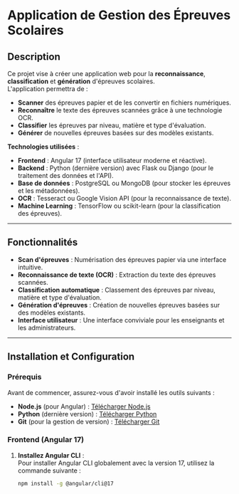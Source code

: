 # Application de Gestion des Épreuves Scolaires

## Description
Ce projet vise à créer une application web pour la **reconnaissance**, **classification** et **génération** d'épreuves scolaires.  
L'application permettra de :  
- **Scanner** des épreuves papier et de les convertir en fichiers numériques.  
- **Reconnaître** le texte des épreuves scannées grâce à une technologie OCR.  
- **Classifier** les épreuves par niveau, matière et type d'évaluation.  
- **Générer** de nouvelles épreuves basées sur des modèles existants.  

**Technologies utilisées** :  
- **Frontend** : Angular 17 (interface utilisateur moderne et réactive).  
- **Backend** : Python (dernière version) avec Flask ou Django (pour le traitement des données et l'API).  
- **Base de données** : PostgreSQL ou MongoDB (pour stocker les épreuves et les métadonnées).  
- **OCR** : Tesseract ou Google Vision API (pour la reconnaissance de texte).  
- **Machine Learning** : TensorFlow ou scikit-learn (pour la classification des épreuves).  

---

## Fonctionnalités
- **Scan d'épreuves** : Numérisation des épreuves papier via une interface intuitive.  
- **Reconnaissance de texte (OCR)** : Extraction du texte des épreuves scannées.  
- **Classification automatique** : Classement des épreuves par niveau, matière et type d'évaluation.  
- **Génération d'épreuves** : Création de nouvelles épreuves basées sur des modèles existants.  
- **Interface utilisateur** : Une interface conviviale pour les enseignants et les administrateurs.  

---

## Installation et Configuration

### Prérequis
Avant de commencer, assurez-vous d'avoir installé les outils suivants :  
- **Node.js** (pour Angular) : [Télécharger Node.js](https://nodejs.org)  
- **Python** (dernière version) : [Télécharger Python](https://python.org)  
- **Git** (pour la gestion de version) : [Télécharger Git](https://git-scm.com)

  
### Frontend (Angular 17)
1. **Installez Angular CLI** :  
   Pour installer Angular CLI globalement avec la version 17, utilisez la commande suivante :  
   ```bash
   npm install -g @angular/cli@17
